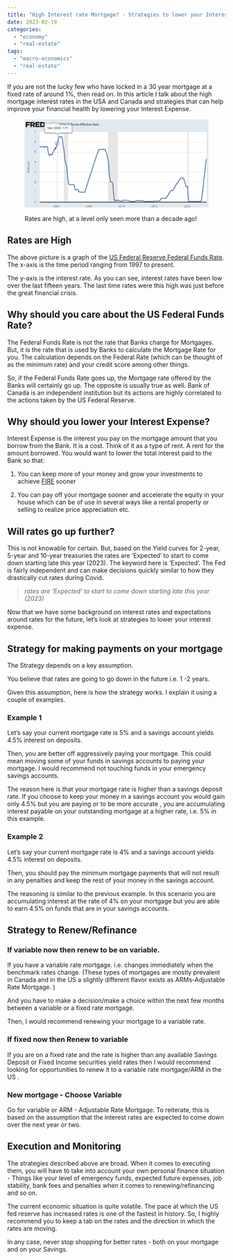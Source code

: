 ```yaml
---
title: "High Interest rate Mortgage? - Strategies to lower your Interest Expense"
date: 2023-02-19
categories: 
  - "economy"
  - "real-estate"
tags: 
  - "macro-economics"
  - "real-estate"
---
```


If you are not the lucky few who have locked in a 30 year mortgage at a fixed rate of around 1%, then read on. In this article I talk about the high mortgage interest rates in the USA and Canada and strategies that can help improve your financial health by lowering your Interest Expense.

<figure>

![](images/PXElxe42ggsuB-VXDwz_n9yZLJFAHheCN6TS_T9CknWrBCWwn3soW5JX1ydKtnBRCPvLJ2TkuBLOMPYhRV_ncwr1Fnap-e3lRKe-a6NfHG9vIhGydRt_MTP_iksunn31buJFbUqtWLm0Vrnh6-L2BW8)

<figcaption>

Rates are high, at a level only seen more than a decade ago!

</figcaption>

</figure>

## Rates are High

The above picture is a graph of the [US Federal Reserve Federal Funds Rate](https://fred.stlouisfed.org/series/FEDFUNDS). The x-axis is the time period ranging from 1997 to present.

The y-axis is the interest rate. As you can see, interest rates have been low over the last fifteen years. The last time rates were this high was just before the great financial crisis. 

## Why should you care about the US Federal Funds Rate?

The Federal Funds Rate is not the rate that Banks charge for Mortgages. But, it is the rate that is used by Banks to calculate the Mortgage Rate for you. The calculation depends on the Federal Rate (which can be thought of as the minimum rate) and your credit score among other things.

So, if the Federal Funds Rate goes up, the Mortgage rate offered by the Banks will certainly go up. The opposite is usually true as well. Bank of Canada is an independent institution but its actions are highly correlated to the actions taken by the US Federal Reserve. 

## Why should you lower your Interest Expense?

Interest Expense is the interest you pay on the mortgage amount that you borrow from the Bank. It is a cost. Think of it as a type of rent. A rent for the amount borrowed. You would want to lower the total interest paid to the Bank so that: 

1. You can keep more of your money and grow your investments to achieve [FIRE](https://happypathfire.com/start-here/) sooner

3. You can pay off your mortgage sooner and accelerate the equity in your house which can be of use in several ways like a rental property or selling to realize price appreciation etc.

## Will rates go up further?

This is not knowable for certain. But, based on the Yield curves for 2-year, 5-year and 10-year treasuries the rates are ‘Expected’ to start to come down starting late this year (2023). The keyword here is ‘Expected’. The Fed is fairly independent and can make decisions quickly similar to how they drastically cut rates during Covid.

> _rates are ‘Expected’ to start to come down starting late this year (2023)_

Now that we have some background on interest rates and expectations around rates for the future, let’s look at strategies to lower your interest expense.

## Strategy for making payments on your mortgage

The Strategy depends on a key assumption.

You believe that rates are going to go down in the future i.e. 1 -2 years.

Given this assumption, here is how the strategy works. I explain it using a couple of examples.

### Example 1

Let’s say your current mortgage rate is 5% and a savings account yields 4.5% interest on deposits.

Then, you are better off aggressively paying your mortgage. This could mean moving some of your funds in savings accounts to paying your mortgage. I would recommend not touching funds in your emergency savings accounts.

The reason here is that your mortgage rate is higher than a savings deposit rate. If you choose to keep your money in a savings account you would gain only 4.5% but you are paying or to be more accurate , you are accumulating interest payable on your outstanding mortgage at a higher rate, i.e. 5% in this example.

### Example 2

Let’s say your current mortgage rate is 4% and a savings account yields 4.5% interest on deposits.

Then, you should pay the minimum mortgage payments that will not result in any penalties and keep the rest of your money in the savings account.

The reasoning is similar to the previous example. In this scenario you are accumulating interest at the rate of 4% on your mortgage but you are able to earn 4.5% on funds that are in your savings accounts.

## Strategy to Renew/Refinance

### If variable now then renew to be on variable.

If you have a variable rate mortgage. i.e. changes immediately when the benchmark rates change. (These types of mortgages are mostly prevalent in Canada and in the US a slightly different flavor exists as ARMs-Adjustable Rate Mortgage. )

And you have to make a decision/make a choice within the next few months between a variable or a fixed rate mortgage.

Then, I would recommend renewing your mortgage to a variable rate. 

### If fixed now then Renew to variable

If you are on a fixed rate and the rate is higher than any available Savings Deposit or Fixed Income securities yield rates then I would recommend looking for opportunities to renew it to a variable rate mortgage/ARM in the US .

### New mortgage - Choose Variable

Go for variable or ARM - Adjustable Rate Mortgage. To reiterate, this is based on the assumption that the interest rates are expected to come down over the next year or two.

## Execution and Monitoring

The strategies described above are broad. When it comes to executing them, you will have to take into account your own personal finance situation - Things like your level of emergency funds, expected future expenses, job stability, bank fees and penalties when it comes to renewing/refinancing and so on.

The current economic situation is quite volatile. The pace at which the US fed reserve has increased rates is one of the fastest in history. So, I highly recommend you to keep a tab on the rates and the direction in which the rates are moving. 

In any case, never stop shopping for better rates - both on your mortgage and on your Savings.
